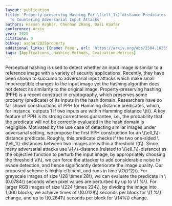 ```yaml
---
layout: publication
title: 'Property-preserving Hashing For \(\ell_1\)-distance Predicates: Applications
  To Countering Adversarial Input Attacks'
authors: Hassan Asghar, Chenhan Zhang, Dali Kaafar
conference: Arxiv
year: 2025
citations: 0
bibkey: asghar2025property
additional_links: [{name: Paper, url: 'https://arxiv.org/abs/2504.16355'}]
tags: [Applications, Hashing Methods, Evaluation Metrics]
---
```

Perceptual hashing is used to detect whether an input image is similar to a
reference image with a variety of security applications. Recently, they have
been shown to succumb to adversarial input attacks which make small
imperceptible changes to the input image yet the hashing algorithm does not
detect its similarity to the original image. Property-preserving hashing (PPH)
is a recent construct in cryptography, which preserves some property
(predicate) of its inputs in the hash domain. Researchers have so far shown
constructions of PPH for Hamming distance predicates, which, for instance,
outputs 1 if two inputs are within Hamming distance \\(t\\). A key feature of PPH
is its strong correctness guarantee, i.e., the probability that the predicate
will not be correctly evaluated in the hash domain is negligible. Motivated by
the use case of detecting similar images under adversarial setting, we propose
the first PPH construction for an \\(\ell_1\\)-distance predicate. Roughly, this
predicate checks if the two one-sided \\(\ell_1\\)-distances between two images are
within a threshold \\(t\\). Since many adversarial attacks use \\(ℓ₂\\)-distance
(related to \\(\ell_1\\)-distance) as the objective function to perturb the input
image, by appropriately choosing the threshold \\(t\\), we can force the attacker
to add considerable noise to evade detection, and hence significantly
deteriorate the image quality. Our proposed scheme is highly efficient, and
runs in time \\(O(t^2)\\). For grayscale images of size \\(28 \times 28\\), we can
evaluate the predicate in \\(0.0784\\) seconds when pixel values are perturbed by
up to \\(1 %\\). For larger RGB images of size \\(224 \times 224\\), by dividing the
image into 1,000 blocks, we achieve times of \\(0.0128\\) seconds per block for \\(1
%\\) change, and up to \\(0.2641\\) seconds per block for \\(14%\\) change.